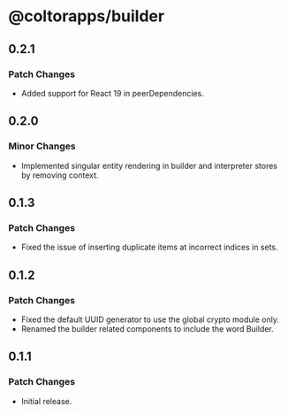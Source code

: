 # @coltorapps/builder

## 0.2.1

### Patch Changes

- Added support for React 19 in peerDependencies.

## 0.2.0

### Minor Changes

- Implemented singular entity rendering in builder and interpreter stores by removing context.

## 0.1.3

### Patch Changes

- Fixed the issue of inserting duplicate items at incorrect indices in sets.

## 0.1.2

### Patch Changes

- Fixed the default UUID generator to use the global crypto module only.
- Renamed the builder related components to include the word Builder.

## 0.1.1

### Patch Changes

- Initial release.
